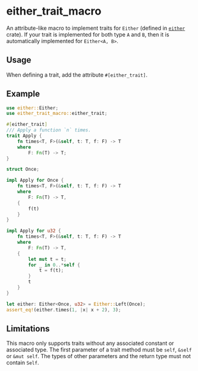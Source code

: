# either_trait_macro

An attribute-like macro to implement traits for `Either` (defined in [`either`](https://crates.io/crates/either) crate). If your trait is implemented for both type `A` and `B`, then it is automatically implemented for `Either<A, B>`.

## Usage

When defining a trait, add the attribute `#[either_trait]`.

## Example

```rust
use either::Either;
use either_trait_macro::either_trait;

#[either_trait]
/// Apply a function `n` times.
trait Apply {
    fn times<T, F>(&self, t: T, f: F) -> T
    where
        F: Fn(T) -> T;
}

struct Once;

impl Apply for Once {
    fn times<T, F>(&self, t: T, f: F) -> T
    where
        F: Fn(T) -> T,
    {
        f(t)
    }
}

impl Apply for u32 {
    fn times<T, F>(&self, t: T, f: F) -> T
    where
        F: Fn(T) -> T,
    {
        let mut t = t;
        for _ in 0..*self {
            t = f(t);
        }
        t
    }
}

let either: Either<Once, u32> = Either::Left(Once);
assert_eq!(either.times(1, |x| x + 2), 3);
```

## Limitations

This macro only supports traits without any associated constant or associated type. The first parameter of a trait method must be `self`, `&self` or `&mut self`. The types of other parameters and the return type must not contain `Self`.
